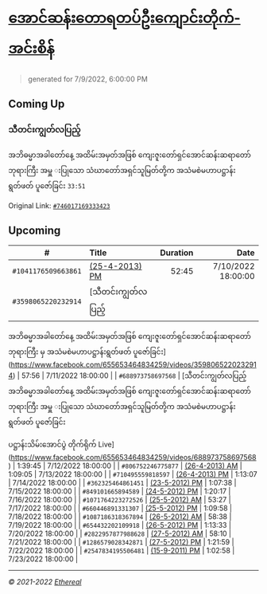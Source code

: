 # [အောင်ဆန်းတောရတပ်ဦးကျောင်းတိုက်-အင်းစိန်](https://www.facebook.com/655653464834259)

> generated for 7/9/2022, 6:00:00 PM

## Coming Up

### သီတင်းကျွတ်လပြည့် 
အဘိဓမ္မာအခါတော်နေ့ အထိမ်းအမှတ်အဖြစ်
ကျေးဇူးတော်ရှင်အောင်ဆန်းဆရာတော်ဘုရားကြီး
အမှူ းပြုသော သံဃာတော်အရှင်သူမြတ်တို့က
အသံမစဲမဟာပဋ္ဌာန်းရွတ်ဖတ် ပူဇော်ခြင်း `33:51`

Original Link: [`#746017169333423`](https://www.facebook.com/655653464834259/videos/746017169333423)

## Upcoming

| # | Title | Duration | Date |
|:-----:|:------|---------:|-------------:|
| `#1041176509663861` | [(25-4-2013) PM](https://www.facebook.com/655653464834259/videos/1041176509663861) | 52:45 | 7/10/2022 18:00:00 |
| `#3598065220232914` | [သီတင်းကျွတ်လပြည့် 
အဘိဓမ္မာအခါတော်နေ့ အထိမ်းအမှတ်အဖြစ်
ကျေးဇူးတော်ရှင်အောင်ဆန်းဆရာတော်ဘုရားကြီး မှ
အသံမစဲမဟာပဋ္ဌာန်းရွတ်ဖတ် ပူဇော်ခြင်း](https://www.facebook.com/655653464834259/videos/3598065220232914) | 57:56 | 7/11/2022 18:00:00 |
| `#688973758697568` | [သီတင်းကျွတ်လပြည့် 
အဘိဓမ္မာအခါတော်နေ့ အထိမ်းအမှတ်အဖြစ်
ကျေးဇူးတော်ရှင်အောင်ဆန်းဆရာတော်ဘုရားကြီး
အမှူ းပြုသော သံဃာတော်အရှင်သူမြတ်တို့က
အသံမစဲမဟာပဋ္ဌာန်းရွတ်ဖတ် ပူဇော်ခြင်း

ပဋ္ဌာန်းသိမ်းအောင်ပွဲ တိုက်ရိုက် Live](https://www.facebook.com/655653464834259/videos/688973758697568) | 1:39:45 | 7/12/2022 18:00:00 |
| `#806752246775877` | [(26-4-2013) AM](https://www.facebook.com/655653464834259/videos/806752246775877) | 1:09:05 | 7/13/2022 18:00:00 |
| `#710495559818597` | [(26-4-2013) PM](https://www.facebook.com/655653464834259/videos/710495559818597) | 1:13:07 | 7/14/2022 18:00:00 |
| `#362325464861451` | [(23-5-2012) PM](https://www.facebook.com/655653464834259/videos/362325464861451) | 1:07:38 | 7/15/2022 18:00:00 |
| `#849101665894589` | [(24-5-2012) PM](https://www.facebook.com/655653464834259/videos/849101665894589) | 1:20:17 | 7/16/2022 18:00:00 |
| `#1071764223272526` | [(25-5-2012) AM](https://www.facebook.com/655653464834259/videos/1071764223272526) | 53:27 | 7/17/2022 18:00:00 |
| `#660446891331307` | [(25-5-2012) PM](https://www.facebook.com/655653464834259/videos/660446891331307) | 1:09:58 | 7/18/2022 18:00:00 |
| `#1087186318367894` | [(26-5-2012) AM](https://www.facebook.com/655653464834259/videos/1087186318367894) | 58:38 | 7/19/2022 18:00:00 |
| `#654432202109918` | [(26-5-2012) PM](https://www.facebook.com/655653464834259/videos/654432202109918) | 1:13:33 | 7/20/2022 18:00:00 |
| `#2822957877988628` | [(27-5-2012) AM](https://www.facebook.com/655653464834259/videos/2822957877988628) | 58:10 | 7/21/2022 18:00:00 |
| `#1286579028342871` | [(27-5-2012) PM](https://www.facebook.com/655653464834259/videos/1286579028342871) | 1:21:59 | 7/22/2022 18:00:00 |
| `#2547834195506481` | [(15-9-2011) PM](https://www.facebook.com/655653464834259/videos/2547834195506481) | 1:02:58 | 7/23/2022 18:00:00 |

---

_&copy; 2021-2022 [Ethereal](https://github.com/etherealtech)_